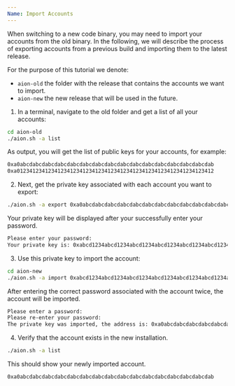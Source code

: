 ```yaml
---
Name: Import Accounts
---
```


When switching to a new code binary, you may need to import your accounts from the old binary. In the following, we will describe the process of exporting accounts from a previous build and importing them to the latest release.

For the purpose of this tutorial we denote:

- `aion-old` the folder with the release that contains the accounts we want to import.
- `aion-new` the new release that will be used in the future.

1. In a terminal, navigate to the old folder and get a list of all your accounts:

```bash
cd aion-old
./aion.sh -a list
```

As output, you will get the list of public keys for your accounts, for example:

```bash
0xa0abcdabcdabcdabcdabcdabcdabcdabcdabcdabcdabcdabcdabcdabcdabcdab
0xa012341234123412341234123412341234123412341234123412341234123412
```

2. Next, get the private key associated with each account you want to export:

```bash
./aion.sh -a export 0xa0abcdabcdabcdabcdabcdabcdabcdabcdabcdabcdabcdabcdabcdabcdabcdab
```

Your private key will be displayed after your successfully enter your password.

```bash
Please enter your password:
Your private key is: 0xabcd1234abcd1234abcd1234abcd1234abcd1234abcd1234abcd1234abcd1234abcd1234abcd1234abcd1234abcd1234abcd1234abcd1234abcd1234abcd1234
```

3. Use this private key to import the account:

```bash
cd aion-new
./aion.sh -a import 0xabcd1234abcd1234abcd1234abcd1234abcd1234abcd1234abcd1234abcd1234abcd1234abcd1234abcd1234abcd1234abcd1234abcd1234abcd1234abcd1234
```

After entering the correct password associated with the account twice, the account will be imported.

```bash
Please enter a password:
Please re-enter your password:
The private key was imported, the address is: 0xa0abcdabcdabcdabcdabcdabcdabcdabcdabcdabcdabcdabcdabcdabcdabcdab
```

4. Verify that the account exists in the new installation.

```bash
./aion.sh -a list
```

This should show your newly imported account.

```bash
0xa0abcdabcdabcdabcdabcdabcdabcdabcdabcdabcdabcdabcdabcdabcdabcdab
```